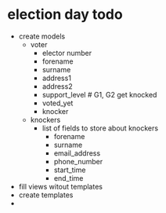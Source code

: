 # election day todo

- create models
  - voter
    - elector number
    - forename
    - surname
    - address1
    - address2
    - support_level # G1, G2 get knocked
    - voted_yet
    - knocker
  - knockers
    - list of fields to store about knockers
        - forename
        - surname
        - email_address
        - phone_number
        - start_time
        - end_time
- fill views witout templates
- create templates
- 